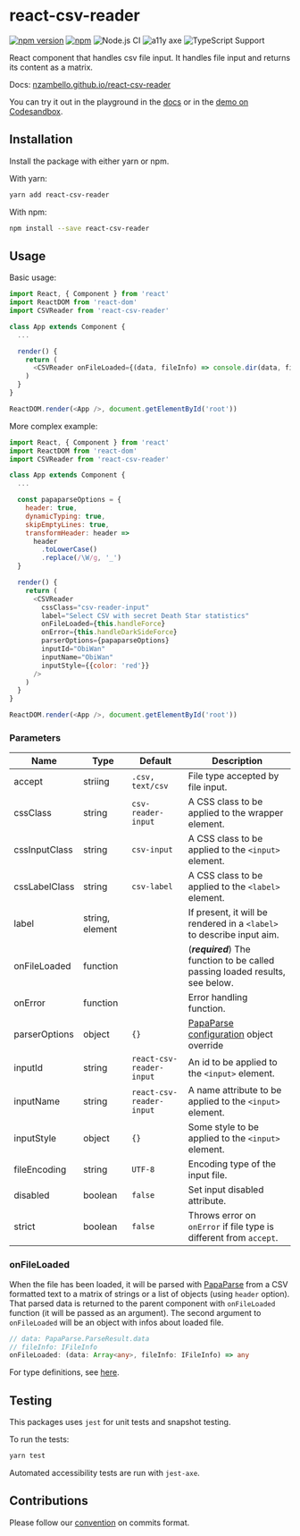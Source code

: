 # react-csv-reader

[![npm version](https://img.shields.io/github/package-json/v/nzambello/react-csv-reader)](https://www.npmjs.com/package/react-csv-reader)
[![npm](https://img.shields.io/npm/dm/react-csv-reader)](https://www.npmjs.com/package/react-csv-reader)
![Node.js CI](https://github.com/nzambello/react-csv-reader/workflows/Node.js%20CI/badge.svg?branch=master)
![a11y axe](https://img.shields.io/badge/a11y-tested-brightgreen)
![TypeScript Support](https://img.shields.io/badge/TypeScript-Support-blue)

React component that handles csv file input.
It handles file input and returns its content as a matrix.

Docs: [nzambello.github.io/react-csv-reader](https://nzambello.github.io/react-csv-reader/)

You can try it out in the playground in the [docs](https://nzambello.github.io/react-csv-reader/usage#playground) or in the [demo on Codesandbox](https://codesandbox.io/s/react-csv-reader-vtull).

## Installation

Install the package with either yarn or npm.

With yarn:

```sh
yarn add react-csv-reader
```

With npm:

```sh
npm install --save react-csv-reader
```

## Usage

Basic usage:

```javascript
import React, { Component } from 'react'
import ReactDOM from 'react-dom'
import CSVReader from 'react-csv-reader'

class App extends Component {
  ...

  render() {
    return (
      <CSVReader onFileLoaded={(data, fileInfo) => console.dir(data, fileInfo)} />
    )
  }
}

ReactDOM.render(<App />, document.getElementById('root'))
```

More complex example:

```javascript
import React, { Component } from 'react'
import ReactDOM from 'react-dom'
import CSVReader from 'react-csv-reader'

class App extends Component {
  ...

  const papaparseOptions = {
    header: true,
    dynamicTyping: true,
    skipEmptyLines: true,
    transformHeader: header =>
      header
        .toLowerCase()
        .replace(/\W/g, '_')
  }

  render() {
    return (
      <CSVReader
        cssClass="csv-reader-input"
        label="Select CSV with secret Death Star statistics"
        onFileLoaded={this.handleForce}
        onError={this.handleDarkSideForce}
        parserOptions={papaparseOptions}
        inputId="ObiWan"
        inputName="ObiWan"
        inputStyle={{color: 'red'}}
      />
    )
  }
}

ReactDOM.render(<App />, document.getElementById('root'))
```

### Parameters

| Name          | Type            | Default                  | Description                                                                      |
| ------------- | --------------- | ------------------------ | -------------------------------------------------------------------------------- |
| accept        | striing         | `.csv, text/csv`         | File type accepted by file input.                                                |
| cssClass      | string          | `csv-reader-input`       | A CSS class to be applied to the wrapper element.                                |
| cssInputClass | string          | `csv-input`              | A CSS class to be applied to the `<input>` element.                              |
| cssLabelClass | string          | `csv-label`              | A CSS class to be applied to the `<label>` element.                              |
| label         | string, element |                          | If present, it will be rendered in a `<label>` to describe input aim.            |
| onFileLoaded  | function        |                          | (**_required_**) The function to be called passing loaded results, see below.    |
| onError       | function        |                          | Error handling function.                                                         |
| parserOptions | object          | `{}`                     | [PapaParse configuration](https://www.papaparse.com/docs#config) object override |
| inputId       | string          | `react-csv-reader-input` | An id to be applied to the `<input>` element.                                    |
| inputName     | string          | `react-csv-reader-input` | A name attribute to be applied to the `<input>` element.                         |
| inputStyle    | object          | `{}`                     | Some style to be applied to the `<input>` element.                               |
| fileEncoding  | string          | `UTF-8`                  | Encoding type of the input file.                                                 |
| disabled      | boolean         | `false`                  | Set input disabled attribute.                                                    |
| strict        | boolean         | `false`                  | Throws error on `onError` if file type is different from `accept`.               |

### onFileLoaded

When the file has been loaded, it will be parsed with [PapaParse](https://github.com/mholt/PapaParse) from a CSV formatted text to a matrix of strings or a list of objects (using `header` option).
That parsed data is returned to the parent component with `onFileLoaded` function (it will be passed as an argument).
The second argument to `onFileLoaded` will be an object with infos about loaded file.

```typescript
// data: PapaParse.ParseResult.data
// fileInfo: IFileInfo
onFileLoaded: (data: Array<any>, fileInfo: IFileInfo) => any
```

For type definitions, see [here](src/index.tsx#L20).

## Testing

This packages uses `jest` for unit tests and snapshot testing.

To run the tests:

```sh
yarn test
```

Automated accessibility tests are run with `jest-axe`.

## Contributions

Please follow our [convention](COMMITLINT.md) on commits format.
